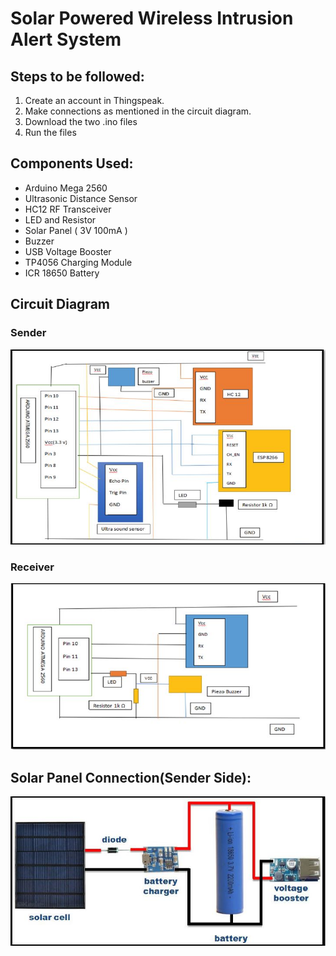 # Solar Powered Wireless Intrusion Alert System
## Steps to be followed:
1. Create an account in Thingspeak.
2. Make connections as mentioned in the circuit diagram.
3. Download the two .ino files
4. Run the files

## Components Used:
- Arduino Mega 2560
- Ultrasonic Distance Sensor
- HC12 RF Transceiver
- LED and Resistor
- Solar Panel ( 3V 100mA )
- Buzzer
- USB Voltage Booster
- TP4056 Charging Module
- ICR 18650 Battery
## Circuit Diagram
### Sender
![Sender](/sender.JPG?raw=true)
### Receiver
![Receiver](/receiver.JPG?raw=true)
## Solar Panel Connection(Sender Side):
![Solar](/solar.JPG?raw=true)
